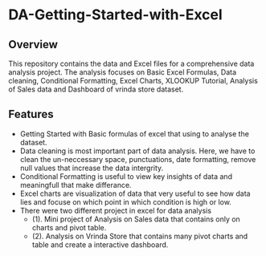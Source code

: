 # DA-Getting-Started-with-Excel

## Overview
This repository contains the data and Excel files for a comprehensive data analysis project. The analysis focuses on Basic Excel Formulas, Data cleaning, Conditional Formatting, Excel Charts, XLOOKUP Tutorial, Analysis of Sales data and Dashboard of vrinda store dataset. 

## Features

- Getting Started with Basic formulas of excel that using to analyse the dataset.
- Data cleaning is most important part of data analysis. Here, we have to clean the un-neccessary space, punctuations, date formatting, remove null values that increase the data intergrity.
- Conditional Formatting is useful to view key insights of data and meaningfull that make differance.
- Excel charts are visualization of data that very useful to see how data lies and focuse on which point in which condition is high or low.
- There were two different project in excel for data analysis 
    - (1). Mini project of Analysis on Sales data that contains only on charts and pivot table.
    - (2). Analysis on Vrinda Store that contains many pivot charts and table and create a interactive dashboard.

